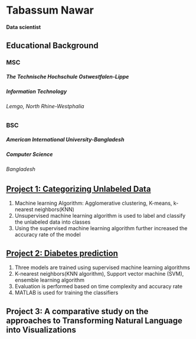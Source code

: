 # Tabassum Nawar
#### Data scientist
## Educational Background
### MSC
##### The Technische Hochschule Ostwestfalen-Lippe
##### Information Technology
###### Lemgo, North Rhine-Westphalia
### BSC
##### American International University-Bangladesh
##### Computer Science
###### Bangladesh
## [Project 1: Categorizing Unlabeled Data](https://github.com/Tabassum0794/Machine-Learning/tree/main/CategorizingData)
  1. Machine learning Algorithm: Agglomerative clustering, K-means, k-nearest neighbors(KNN)
  2. Unsupervised machine learning algorithm is used to label and classify the unlabeled data into classes
  3. Using the supervised machine learning algorithm further increased the accuracy rate of the model
     
## [Project 2: Diabetes prediction](https://github.com/Tabassum0794/Machine-Learning/tree/main/Diabetes%20Prediction)
  1. Three models are trained using supervised machine learning algorithms
  2. K-nearest neighbors(KNN algorithm), Support vector machine (SVM), ensemble learning algorithm
  3. Evaluation is performed based on time complexity and accuracy rate
  4. MATLAB is used for training the classifiers
     
## Project 3: A comparative study on the approaches to Transforming Natural Language into Visualizations




